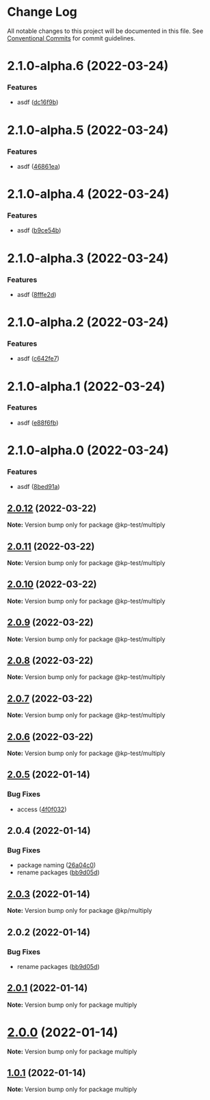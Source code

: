 # Change Log

All notable changes to this project will be documented in this file.
See [Conventional Commits](https://conventionalcommits.org) for commit guidelines.

# 2.1.0-alpha.6 (2022-03-24)


### Features

* asdf ([dc16f9b](https://github.com/kevinpagtakhan/calculator-js/commit/dc16f9b07f488cc615fb8f45a48bf9affc6e9294))





# 2.1.0-alpha.5 (2022-03-24)


### Features

* asdf ([46861ea](https://github.com/kevinpagtakhan/calculator-js/commit/46861ea24e5a0c8057d05b9b265ec9871e42beed))





# 2.1.0-alpha.4 (2022-03-24)


### Features

* asdf ([b9ce54b](https://github.com/kevinpagtakhan/calculator-js/commit/b9ce54b4c7e78f1ecc9b88abf678f2e47142ae00))





# 2.1.0-alpha.3 (2022-03-24)


### Features

* asdf ([8fffe2d](https://github.com/kevinpagtakhan/calculator-js/commit/8fffe2d8922d748c18a7fb30003ba265919fab9d))





# 2.1.0-alpha.2 (2022-03-24)


### Features

* asdf ([c642fe7](https://github.com/kevinpagtakhan/calculator-js/commit/c642fe7fe24bea59cac38bebb31b5e182dbbaf3a))





# 2.1.0-alpha.1 (2022-03-24)


### Features

* asdf ([e88f6fb](https://github.com/kevinpagtakhan/calculator-js/commit/e88f6fb83ca17935523f76fddf31bcaac311000c))





# 2.1.0-alpha.0 (2022-03-24)


### Features

* asdf ([8bed91a](https://github.com/kevinpagtakhan/calculator-js/commit/8bed91a9ff7ae6a53bbc164cc5135d668cfc496b))





## [2.0.12](https://github.com/kevinpagtakhan/calculator-js/compare/@kp-test/multiply@2.0.11...@kp-test/multiply@2.0.12) (2022-03-22)

**Note:** Version bump only for package @kp-test/multiply





## [2.0.11](https://github.com/kevinpagtakhan/calculator-js/compare/@kp-test/multiply@2.0.10...@kp-test/multiply@2.0.11) (2022-03-22)

**Note:** Version bump only for package @kp-test/multiply





## [2.0.10](https://github.com/kevinpagtakhan/calculator-js/compare/@kp-test/multiply@2.0.9...@kp-test/multiply@2.0.10) (2022-03-22)

**Note:** Version bump only for package @kp-test/multiply





## [2.0.9](https://github.com/kevinpagtakhan/calculator-js/compare/@kp-test/multiply@2.0.8...@kp-test/multiply@2.0.9) (2022-03-22)

**Note:** Version bump only for package @kp-test/multiply





## [2.0.8](https://github.com/kevinpagtakhan/calculator-js/compare/@kp-test/multiply@2.0.7...@kp-test/multiply@2.0.8) (2022-03-22)

**Note:** Version bump only for package @kp-test/multiply





## [2.0.7](https://github.com/kevinpagtakhan/calculator-js/compare/@kp-test/multiply@2.0.6...@kp-test/multiply@2.0.7) (2022-03-22)

**Note:** Version bump only for package @kp-test/multiply





## [2.0.6](https://github.com/kevinpagtakhan/calculator-js/compare/@kp-test/multiply@2.0.5...@kp-test/multiply@2.0.6) (2022-03-22)

**Note:** Version bump only for package @kp-test/multiply





## [2.0.5](https://github.com/kevinpagtakhan/calculator-js/compare/@kp-test/multiply@2.0.4...@kp-test/multiply@2.0.5) (2022-01-14)


### Bug Fixes

* access ([4f0f032](https://github.com/kevinpagtakhan/calculator-js/commit/4f0f0327f105f5c206b32ca1d9b15ee542fd927e))





## 2.0.4 (2022-01-14)


### Bug Fixes

* package naming ([26a04c0](https://github.com/kevinpagtakhan/calculator-js/commit/26a04c0df308ac546c9c1c65702cdb1503d87856))
* rename packages ([bb9d05d](https://github.com/kevinpagtakhan/calculator-js/commit/bb9d05d8e9c56bc35e32819ae9f934a56f1602c7))





## [2.0.3](https://github.com/kevinpagtakhan/calculator-js/compare/@kp/multiply@2.0.2...@kp/multiply@2.0.3) (2022-01-14)

**Note:** Version bump only for package @kp/multiply





## 2.0.2 (2022-01-14)


### Bug Fixes

* rename packages ([bb9d05d](https://github.com/kevinpagtakhan/calculator-js/commit/bb9d05d8e9c56bc35e32819ae9f934a56f1602c7))





## [2.0.1](https://github.com/kevinpagtakhan/calculator-js/compare/multiply@2.0.0...multiply@2.0.1) (2022-01-14)

**Note:** Version bump only for package multiply





# [2.0.0](https://github.com/kevinpagtakhan/calculator-js/compare/multiply@1.0.1...multiply@2.0.0) (2022-01-14)

**Note:** Version bump only for package multiply





## [1.0.1](https://github.com/kevinpagtakhan/calculator-js/compare/multiply@1.0.0...multiply@1.0.1) (2022-01-14)

**Note:** Version bump only for package multiply
